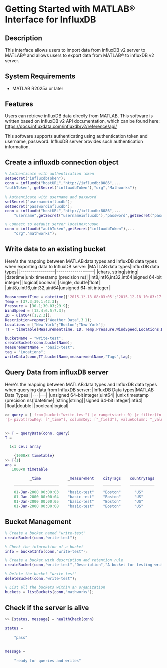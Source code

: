 # Getting Started with MATLAB® Interface for InfluxDB

## Description

This interface allows users to import data from influxDB v2 server to MATLAB® and allows users to export data from MATLAB® to influxDB v2 server.
## System Requirements

- MATLAB R2025a or later

## Features

Users can retrieve influxDB data directly from MATLAB. This software is written based on InfluxDB v2 API documentation, which can be found here:
https://docs.influxdata.com/influxdb/v2/reference/api/

This software supports authenticating using authentication token and username, password. InfluxDB server provides such authentication information. 

## Create a influxdb connection object
```MATLAB
% Authenticate with authentication token
setSecret("influxdbToken");
conn = influxdb("hostURL","http://influxdb:8086",...
"authToken", getSecret("influxdbToken"),"org","Mathworks");
    
% Authenticate with username and password
setSecret("usernameinfluxdb");
setSecret("passwordinfluxdb");
conn = influxdb("hostURL","http://influxdb:8086",...
    "username",getSecret("usernameinfluxdb"),"password",getSecret("passwordinfluxdb"),"org","Mathworks");

% Connect to default server localhost:8086
conn = influxdb("authToken",getSecret("influxdbToken"),...
    "org","mathworks");
```

## Write data to an existing bucket
Here's the mapping between MATLAB data types and InfluxDB data types when exporting data to InfluxDB server:
|MATLAB data types|InfluxDB data types|
|-----------------|-------------------|
|chars, string|string|
|datetime|unix timestamp (precision ns)|
|int8,int16,int32,int64|signed 64-bit integer|
|logical|boolean|
|single, double|float|
|uint8,uint16,uint32,uint64|unsigned 64-bit integer|

```MATLAB
MeasurementTime = datetime({'2015-12-18 08:03:05';'2015-12-18 10:03:17';'2015-12-18 12:03:13'});
Temp = [37.3;39.1;42.3];
Pressure = [30.1;30.03;29.9];
WindSpeed = [13.4;6.5;7.3];
ID = uint64([1;2;3]);
Description=repmat("Weather Data",3,1);
Locations = ["New York";"Boston";"New York"];
TT = timetable(MeasurementTime, ID, Temp,Pressure,WindSpeed,Locations,Description);
 
bucketName = "write-test";
createBucket(conn,bucketName);
measurementName = "basic-test";
tag = "Locations";
writeData(conn,TT,bucketName,measurementName,"Tags",tag);
```
## Query Data from influxDB server
Here's the mapping between MATLAB data types and InfluxDB data types when querying data from InfluxDB server:
|InfluxDB Data types|MATLAB Data Types|
|---|---|
|unsigned 64-bit integer|uint64|
|unix timestamp (precision ns)|datetime|
|string|string|
|signed 64-bit integer|int64|
|float|double|
|boolean|logical|

```MATLAB
>> query = ['from(bucket:"write-test") |> range(start: 0) |> filter(fn: (r) => r._measurement == "basic-test")', ...
'|> pivot(rowKey: ["_time"], columnKey: ["_field"], valueColumn: "_value")'];
 
 
>> T = queryData(conn, query)
T =

  1×1 cell array

    {1000×8 timetable}
>> T{1}
ans = 
   1000×8 timetable

           _time            _measurement    cityTags    countryTags    charTypedCol    doubleTypedCol    intTypedCol    stringTypedCol    uintTypedCol
    ____________________    ____________    ________    ___________    ____________    ______________    ___________    ______________    ____________

    01-Jan-2000 00:00:03    "basic-test"    "Boston"      "US"            "test"               3               3            "test"               3    
    01-Jan-2000 00:00:04    "basic-test"    "Boston"      "US"            "test"               4               4            "test"               4    
    01-Jan-2000 00:00:05    "basic-test"    "Boston"      "US"            "test"               5               5            "test"               5    
    01-Jan-2000 00:00:08    "basic-test"    "Boston"      "US"            "test"               8               8            "test"               8    
```

## Bucket Management
```MATLAB
% Create a bucket named "write-test"
createBucket(conn,"write-test");

% Check the information of a bucket
info = bucketInfo(conn,"write-test");

% Create a bucket with description and retention rule
createBucket(conn,"write-test","Description","A bucket for testing writeData function","retentionRules",struct("everyseconds",4e5,"type","expire"));

% Delete the bucket "write-test"
deleteBucket(conn,"write-test");

% List all the buckets within an organization
buckets = listBuckets(conn,"mathworks");

```

## Check if the server is alive
```MATLAB
>> [status, message] = healthCheck(conn)

status =
 
    "pass"
 
 
message =
 
    "ready for queries and writes"
```
